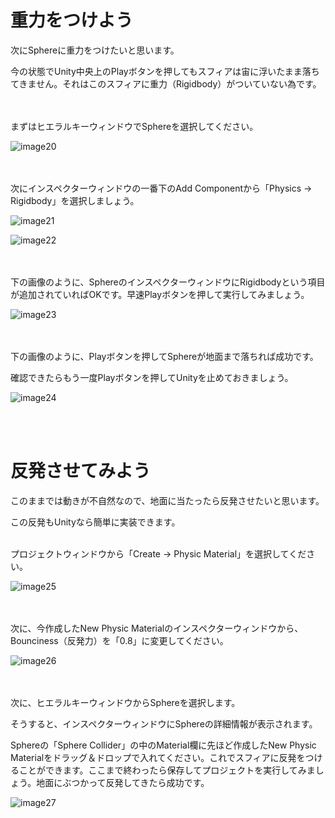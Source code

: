 # 重力をつけよう

次にSphereに重力をつけたいと思います。

今の状態でUnity中央上のPlayボタンを押してもスフィアは宙に浮いたまま落ちてきません。それはこのスフィアに重力（Rigidbody）がついていない為です。

<br />
<br />
まずはヒエラルキーウィンドウでSphereを選択してください。

![image20](img/img-20.png)

<br />
<br />
次にインスペクターウィンドウの一番下のAdd Componentから「Physics -> Rigidbody」を選択しましょう。

![image21](img/img-21.png)

![image22](img/img-22.png)

<br />
<br />
下の画像のように、SphereのインスペクターウィンドウにRigidbodyという項目が追加されていればOKです。早速Playボタンを押して実行してみましょう。

![image23](img/img-23.png)

<br />
<br />
下の画像のように、Playボタンを押してSphereが地面まで落ちれば成功です。

確認できたらもう一度Playボタンを押してUnityを止めておきましょう。

![image24](img/img-24.png)

<br />
<br />

# 反発させてみよう

このままでは動きが不自然なので、地面に当たったら反発させたいと思います。

この反発もUnityなら簡単に実装できます。

<br />
プロジェクトウィンドウから「Create -> Physic Material」を選択してください。

![image25](img/img-25.png)

<br />
<br />
次に、今作成したNew Physic Materialのインスペクターウィンドウから、Bounciness（反発力）を「0.8」に変更してください。

![image26](img/img-26.png)

<br />
<br />
次に、ヒエラルキーウィンドウからSphereを選択します。

そうすると、インスペクターウィンドウにSphereの詳細情報が表示されます。

Sphereの「Sphere Collider」の中のMaterial欄に先ほど作成したNew Physic Materialをドラッグ＆ドロップで入れてください。これでスフィアに反発をつけることができます。ここまで終わったら保存してプロジェクトを実行してみましょう。地面にぶつかって反発してきたら成功です。

![image27](img/img-27.png)